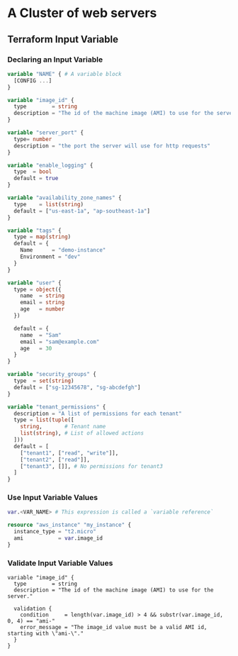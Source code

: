 # A Cluster of web servers

## Terraform Input Variable

### Declaring an Input Variable

```terraform
variable "NAME" { # A variable block
  [CONFIG ...]
}
```

```terraform
variable "image_id" {
  type        = string
  description = "The id of the machine image (AMI) to use for the server."
}
```

```terraform
variable "server_port" {
  type= number
  description = "the port the server will use for http requests"
}
```

```terraform
variable "enable_logging" {
  type	= bool
  default = true
}
```

```terraform
variable "availability_zone_names" {
  type    = list(string)
  default = ["us-east-1a", "ap-southeast-1a"]
}
```

```terraform
variable "tags" {
  type = map(string)
  default = {
    Name      = "demo-instance"
    Environment = "dev"
  }
}
```

```terraform
variable "user" {
  type = object({
    name  = string
    email = string
    age   = number
  })

  default = {
    name  = "Sam"
    email = "sam@example.com"
    age   = 30
  }
}
```

```terraform
variable "security_groups" {
  type	= set(string)
  default = ["sg-12345678", "sg-abcdefgh"]
}
```

```terraform
variable "tenant_permissions" {
  description = "A list of permissions for each tenant"
  type = list(tuple([
    string,       # Tenant name
    list(string), # List of allowed actions
  ]))
  default = [
    ["tenant1", ["read", "write"]],
    ["tenant2", ["read"]],
    ["tenant3", []], # No permissions for tenant3
  ]
}
```

### Use Input Variable Values

```terraform
var.<VAR_NAME> # This expression is called a `variable reference`
```

```terraform
resource "aws_instance" "my_instance" {
  instance_type = "t2.micro"
  ami           = var.image_id
}
```

### Validate Input Variable Values

```
variable "image_id" {
  type        = string
  description = "The id of the machine image (AMI) to use for the server."

  validation {
    condition     = length(var.image_id) > 4 && substr(var.image_id, 0, 4) == "ami-"
    error_message = "The image_id value must be a valid AMI id, starting with \"ami-\"."
  }
}
```